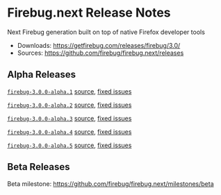 # Firebug.next Release Notes
Next Firebug generation built on top of native Firefox developer tools

* Downloads: https://getfirebug.com/releases/firebug/3.0/
* Sources: https://github.com/firebug/firebug.next/releases

## Alpha Releases

[``firebug-3.0.0-alpha.1``](https://getfirebug.com/releases/firebug/3.0/firebug-3.0.0-alpha.1.xpi)
[source](https://github.com/firebug/firebug.next/releases/tag/firebug-3.0.0-alpha.1),
[fixed issues](http://issues.firebug.io/tagged/fixed/firebug-3.0.0-alpha.1)

[``firebug-3.0.0-alpha.2``](https://getfirebug.com/releases/firebug/3.0/firebug-3.0.0-alpha.2.xpi)
[source](https://github.com/firebug/firebug.next/releases/tag/firebug-3.0.0-alpha.2),
[fixed issues](http://issues.firebug.io/tagged/fixed/firebug-3.0.0-alpha.2)

[``firebug-3.0.0-alpha.3``](https://getfirebug.com/releases/firebug/3.0/firebug-3.0.0-alpha.3.xpi)
[source](https://github.com/firebug/firebug.next/releases/tag/firebug-3.0.0-alpha.3),
[fixed issues](http://issues.firebug.io/tagged/fixed/firebug-3.0.0-alpha.3)

[``firebug-3.0.0-alpha.4``](https://getfirebug.com/releases/firebug/3.0/firebug-3.0.0-alpha.4.xpi)
[source](https://github.com/firebug/firebug.next/releases/tag/firebug-3.0.0-alpha.4),
[fixed issues](http://issues.firebug.io/tagged/fixed/firebug-3.0.0-alpha.4)

[``firebug-3.0.0-alpha.5``](https://getfirebug.com/releases/firebug/3.0/firebug-3.0.0-alpha.5.xpi)
[source](https://github.com/firebug/firebug.next/releases/tag/firebug-3.0.0-alpha.5),
[fixed issues](http://issues.firebug.io/tagged/fixed/firebug-3.0.0-alpha.5)

## Beta Releases

Beta milestone: https://github.com/firebug/firebug.next/milestones/beta
